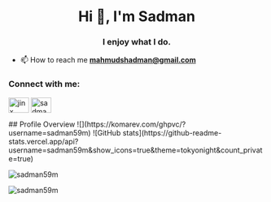 <h1 align="center">Hi 👋, I'm Sadman</h1>
<h3 align="center">I enjoy what I do.</h3>

- 📫 How to reach me **mahmudshadman@gmail.com**

<h3 align="left">Connect with me:</h3>
<p align="left">
<a href="https://codeforces.com/profile/jinx" target="blank"><img align="center" src="https://raw.githubusercontent.com/rahuldkjain/github-profile-readme-generator/master/src/images/icons/Social/codeforces.svg" alt="jinx" height="30" width="40" /></a>
<a href="https://www.leetcode.com/sadman_59" target="blank"><img align="center" src="https://raw.githubusercontent.com/rahuldkjain/github-profile-readme-generator/master/src/images/icons/Social/leet-code.svg" alt="sadman_59" height="30" width="40" /></a>
</p>
## Profile Overview
![](https://komarev.com/ghpvc/?username=sadman59m)
![GitHub stats](https://github-readme-stats.vercel.app/api?username=sadman59m&show_icons=true&theme=tokyonight&count_private=true)

<!--
![GitHub stats](https://github-readme-stats.vercel.app/api?username=Imran53&show_icons=true&theme=tokyonight&count_private=true)  
![Top Langs](https://github-readme-stats.vercel.app/api/top-langs/?username=Imran53&langs_count=5)](https://github.com/anuraghazra/github-readme-stats)
-->
<p><img align="center" src="https://github-readme-stats.vercel.app/api/top-langs?username=sadman59m&show_icons=true&locale=en&layout=compact" alt="sadman59m" /></p>

<p><img align="center" src="https://github-readme-streak-stats.herokuapp.com/?user=sadman59m&" alt="sadman59m" /></p>
